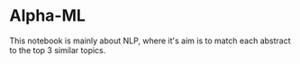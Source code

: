 # Alpha-ML

This notebook is mainly about NLP, where it's aim is to match each abstract to the top 3 similar topics.
